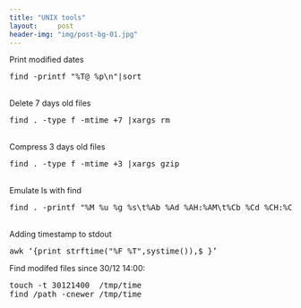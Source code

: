 ```yaml
---
title: "UNIX tools"
layout:     post
header-img: "img/post-bg-01.jpg"
---
```

<p>Print modified dates
<pre>find -printf "%T@ %p\n"|sort</pre><br />
Delete 7 days old files
<pre>find . -type f -mtime +7 |xargs rm</pre><br />
Compress 3 days old files
<pre>find . -type f -mtime +3 |xargs gzip</pre><br />
Emulate ls&nbsp;with find
<pre>find . -printf "%M %u %g %s\t%Ab %Ad %AH:%AM\t%Cb %Cd %CH:%CM\t%P\n"</pre><br />
Adding timestamp to stdout
<pre>awk &lsquo;{print strftime("%F %T",systime()),$_}&rsquo;</pre>
Find modifed files since 30/12 14:00:
<pre>touch -t 30121400  /tmp/time
find /path -cnewer /tmp/time
</pre>
